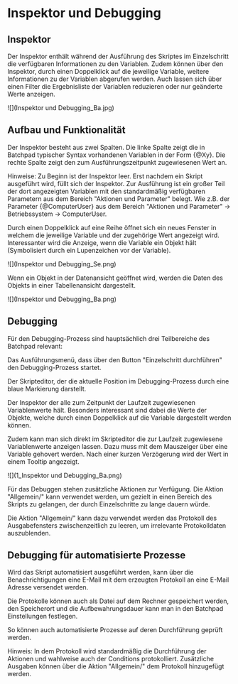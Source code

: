 # Inspektor und Debugging
Inspektor
---------

Der Inspektor enthält während der Ausführung des Skriptes im Einzelschritt die verfügbaren Informationen zu den Variablen. Zudem können über den Inspektor, durch einen Doppelklick auf die jeweilige Variable, weitere Informationen zu der Variablen abgerufen werden. Auch lassen sich über einen Filter die Ergebnisliste der Variablen reduzieren oder nur geänderte Werte anzeigen.

![](Inspektor und Debugging_Ba.jpg)

Aufbau und Funktionalität
-------------------------

Der Inspektor besteht aus zwei Spalten. Die linke Spalte zeigt die in Batchpad typischer Syntax vorhandenen Variablen in der Form {@Xy}. Die rechte Spalte zeigt den zum Ausführungszeitpunkt zugewiesenen Wert an.

Hinweise: Zu Beginn ist der Inspektor leer. Erst nachdem ein Skript ausgeführt wird, füllt sich der Inspektor. Zur Ausführung ist ein großer Teil der dort angezeigten Variablen mit den standardmäßig verfügbaren Parametern aus dem Bereich "Aktionen und Parameter" belegt. Wie z.B. der Parameter {@ComputerUser} aus dem Bereich "Aktionen und Parameter" -> Betriebssystem -> ComputerUser.

Durch einen Doppelklick auf eine Reihe öffnet sich ein neues Fenster in welchem die jeweilige Variable und der zugehörige Wert angezeigt wird. Interessanter wird die Anzeige, wenn die Variable ein Objekt hält (Symbolisiert durch ein Lupenzeichen vor der Variable). 

![](Inspektor und Debugging_Se.png)

Wenn ein Objekt in der Datenansicht geöffnet wird, werden die Daten des Objekts in einer Tabellenansicht dargestellt.

![](Inspektor und Debugging_Ba.png)

Debugging
---------

Für den Debugging-Prozess sind hauptsächlich drei Teilbereiche des Batchpad relevant:

Das Ausführungsmenü, dass über den Button "Einzelschritt durchführen" den Debugging-Prozess startet.

Der Skripteditor, der die aktuelle Position im Debugging-Prozess durch eine blaue Markierung darstellt. 

Der Inspektor der alle zum Zeitpunkt der Laufzeit zugewiesenen Variablenwerte hält. Besonders interessant sind dabei die Werte der Objekte, welche durch einen Doppelklick auf die Variable dargestellt werden können.

Zudem kann man sich direkt im Skripteditor die zur Laufzeit zugewiesene Variablenwerte anzeigen lassen. Dazu muss mit dem Mauszeiger über eine Variable gehovert werden. Nach einer kurzen Verzögerung wird der Wert in einem Tooltip angezeigt.

![](1_Inspektor und Debugging_Ba.png)

Für das Debuggen stehen zusätzliche Aktionen zur Verfügung. Die Aktion "Allgemein/<Pause>" kann verwendet werden, um gezielt in einen Bereich des Skripts zu gelangen, der durch Einzelschritte zu lange dauern würde.

Die Aktion "Allgemein/<ClearLog>" kann dazu verwendet werden das Protokoll des Ausgabefensters zwischenzeitlich zu leeren, um irrelevante Protokolldaten auszublenden.

Debugging für automatisierte Prozesse
-------------------------------------

Wird das Skript automatisiert ausgeführt werden, kann über die Benachrichtigungen eine E-Mail mit dem erzeugten Protokoll an eine E-Mail Adresse versendet werden.

Die Protokolle können auch als Datei auf dem Rechner gespeichert werden, den Speicherort und die Aufbewahrungsdauer kann man in den Batchpad Einstellungen festlegen.

So können auch automatisierte Prozesse auf deren Durchführung geprüft werden. 

Hinweis: In dem Protokoll wird standardmäßig die Durchführung der Aktionen und wahlweise auch der Conditions protokolliert. Zusätzliche Ausgaben können über die Aktion "Allgemein/<Print>" dem Protokoll hinzugefügt werden.